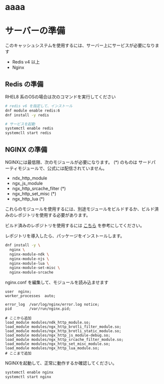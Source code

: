 # aaaa

# サーバーの準備

このキャッシュシステムを使用するには、サーバー上にサービスが必要になります

- Redis v4 以上
- Nginx

## Redis の準備

RHEL8 系のOSの場合は次のコマンドを実行してください

```bash
# redis v6 を指定して、インストール
dnf module enable redis:6
dnf install -y redis

# サービスを起動
systemctl enable redis
systemcll start redis

```

## NGINX の準備

NGINXには最低限、次のモジュールが必要になります。
(*) のものは サードパーティモジュールで、公式には配信されていません。

- ndx_http_module
- ngx_js_module
- ngx_http_srcache_filter (*)
- ngx_http_set_misc (*)
- ngx_http_lua (*)

これらのモジュールを使用するには、別途モジュールをビルドするか、ビルド済みのレポジトリを使用する必要があります。

ビルド済みのレポジトリを使用するには [こちら](https://github.com/ueno-bst/nginx-mainline) を参考にしてください。

レポジトリを導入したら、パッケージをインストールします。

```bash
dnf install -y \
  nginx \
  nginx-module-ndk \
  nginx-module-njs \
  nginx-module-lua \
  nginx-module-set-misc \
  nginx-module-srcache
```

nginx.conf を編集して、モジュールを読み込ませます

```nginx
user  nginx;
worker_processes  auto;

error_log  /var/log/nginx/error.log notice;
pid        /var/run/nginx.pid;

# ここから追加
load_module modules/ndk_http_module.so;
load_module modules/ngx_http_brotli_filter_module.so;
load_module modules/ngx_http_brotli_static_module.so;
load_module modules/ngx_http_js_module-debug.so;
load_module modules/ngx_http_srcache_filter_module.so;
load_module modules/ngx_http_set_misc_module.so;
load_module modules/ngx_http_lua_module.so;
# ここまで追加
```

NGINXを起動して、正常に動作するか確認してください。

```bash
systemctl enable nginx
systemctl start nginx
```

